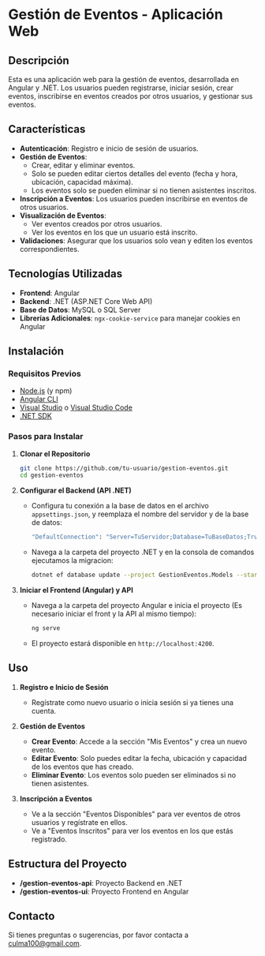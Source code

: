 
# Gestión de Eventos - Aplicación Web

## Descripción

Esta es una aplicación web para la gestión de eventos, desarrollada en Angular y .NET. Los usuarios pueden registrarse, iniciar sesión, crear eventos, inscribirse en eventos creados por otros usuarios, y gestionar sus eventos.

## Características

- **Autenticación**: Registro e inicio de sesión de usuarios.
- **Gestión de Eventos**:
  - Crear, editar y eliminar eventos.
  - Solo se pueden editar ciertos detalles del evento (fecha y hora, ubicación, capacidad máxima).
  - Los eventos solo se pueden eliminar si no tienen asistentes inscritos.
- **Inscripción a Eventos**: Los usuarios pueden inscribirse en eventos de otros usuarios.
- **Visualización de Eventos**:
  - Ver eventos creados por otros usuarios.
  - Ver los eventos en los que un usuario está inscrito.
- **Validaciones**: Asegurar que los usuarios solo vean y editen los eventos correspondientes.

## Tecnologías Utilizadas

- **Frontend**: Angular
- **Backend**: .NET (ASP.NET Core Web API)
- **Base de Datos**: MySQL o SQL Server
- **Librerías Adicionales**: `ngx-cookie-service` para manejar cookies en Angular

## Instalación

### Requisitos Previos

- [Node.js](https://nodejs.org/) (y npm)
- [Angular CLI](https://angular.io/cli)
- [Visual Studio](https://visualstudio.microsoft.com/) o [Visual Studio Code](https://code.visualstudio.com/)
- [.NET SDK](https://dotnet.microsoft.com/download)

### Pasos para Instalar

1. **Clonar el Repositorio**
   ```bash
   git clone https://github.com/tu-usuario/gestion-eventos.git
   cd gestion-eventos
   ```

2. **Configurar el Backend (API .NET)**
   - Configura tu conexión a la base de datos en el archivo `appsettings.json`, y reemplaza el nombre del servidor y de la base de datos:
     ```bash
     "DefaultConnection": "Server=TuServidor;Database=TuBaseDatos;Trusted_Connection=True;MultipleActiveResultSets=true"
     ```
   - Navega a la carpeta del proyecto .NET y en la consola de comandos ejecutamos la migracion:
     ```bash
     dotnet ef database update --project GestionEventos.Models --startup-project GestionEventos.API
     ```
     
4. **Iniciar el Frontend (Angular) y API**
   - Navega a la carpeta del proyecto Angular e inicia el proyecto (Es necesario iniciar el front y la API al mismo tiempo):
     ```bash
     ng serve
     ```
   - El proyecto estará disponible en `http://localhost:4200`.

## Uso

1. **Registro e Inicio de Sesión**
   - Regístrate como nuevo usuario o inicia sesión si ya tienes una cuenta.

2. **Gestión de Eventos**
   - **Crear Evento**: Accede a la sección "Mis Eventos" y crea un nuevo evento.
   - **Editar Evento**: Solo puedes editar la fecha, ubicación y capacidad de los eventos que has creado.
   - **Eliminar Evento**: Los eventos solo pueden ser eliminados si no tienen asistentes.

3. **Inscripción a Eventos**
   - Ve a la sección "Eventos Disponibles" para ver eventos de otros usuarios y regístrate en ellos.
   - Ve a "Eventos Inscritos" para ver los eventos en los que estás registrado.

## Estructura del Proyecto

- **/gestion-eventos-api**: Proyecto Backend en .NET
- **/gestion-eventos-ui**: Proyecto Frontend en Angular



## Contacto

Si tienes preguntas o sugerencias, por favor contacta a [culma100@gmail.com](mailto:culma100@gmail.com).
